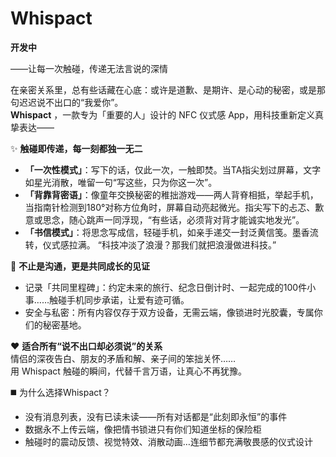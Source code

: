 # Whispact 

**开发中**

——让每一次触碰，传递无法言说的深情

在亲密关系里，总有些话藏在心底：或许是道歉、是期许、是心动的秘密，或是那句迟迟说不出口的“我爱你”。  
**Whispact** ，一款专为「重要的人」设计的 NFC 仪式感 App，用科技重新定义真挚表达——  

✨ **触碰即传递，每一刻都独一无二**  
- **「一次性模式」**：写下的话，仅此一次，一触即焚。当TA指尖划过屏幕，文字如星光消散，唯留一句“写这些，只为你这一次”。  
- **「背靠背密语」**：像童年交换秘密的稚拙游戏——两人背脊相抵，举起手机，当指南针检测到180°对称方位角时，屏幕自动亮起微光。指尖写下的忐忑、歉意或思念，随心跳声一同浮现，“有些话，必须背对背才能诚实地发光”。
- **「书信模式」**：将思念写成信，轻碰手机，如亲手递交一封泛黄信笺。墨香流转，仪式感拉满。  “科技冲淡了浪漫？那我们就把浪漫做进科技。”

🌟 **不止是沟通，更是共同成长的见证**  
- 记录「共同里程碑」：约定未来的旅行、纪念日倒计时、一起完成的100件小事……触碰手机同步承诺，让爱有迹可循。  
- 安全与私密：所有内容仅存于双方设备，无需云端，像锁进时光胶囊，专属你们的秘密基地。  

❤️ **适合所有“说不出口却必须说”的关系**  
情侣的深夜告白、朋友的矛盾和解、亲子间的笨拙关怀……  
用 Whispact 触碰的瞬间，代替千言万语，让真心不再犹豫。  

◼️ 为什么选择Whispact？
- 没有消息列表，没有已读未读——所有对话都是“此刻即永恒”的事件
- 数据永不上传云端，像把情书锁进只有你们知道坐标的保险柜
- 触碰时的震动反馈、视觉特效、消散动画…连细节都充满敬畏感的仪式设计